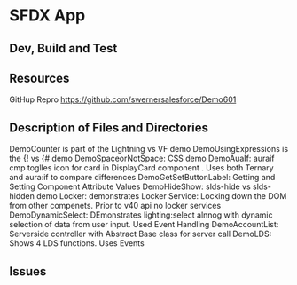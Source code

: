 # SFDX  App

## Dev, Build and Test


## Resources
GitHup Repro
https://github.com/swernersalesforce/Demo601

## Description of Files and Directories
DemoCounter is part of the Lightning vs VF demo
DemoUsingExpressions is the {! vs {# demo
DemoSpaceorNotSpace: CSS demo 
DemoAuaIf: auraif cmp toglles icon for card in DisplayCard component . Uses both Ternary and aura:if to compare differences
DemoGetSetButtonLabel: Getting and Setting Component Attribute Values
DemoHideShow: slds-hide vs slds-hidden demo
Locker: demonstrates Locker Service: Locking down the DOM from other compenets. Prior to v40 api no locker services
DemoDynamicSelect: DEmonstrates lighting:select alnnog with dynamic selection of data from user input. Used Event Handling
DemoAccountList: Serverside controller with Abstract Base class for server call
DemoLDS: Shows 4 LDS functions. Uses Events


## Issues


